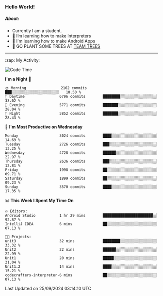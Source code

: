 ### Hello World!

##### About:
- Currently I am a student.
- 🌱 I’m learning how to make Interpreters
- 🌱 I'm learning how to make Android Apps
- 🌱 GO PLANT SOME TREES AT [TEAM TREES](https://teamtrees.org/)

---
  <summary>:zap: My Activity:</summary>
  
<!--START_SECTION:waka-->
![Code Time](http://img.shields.io/badge/Code%20Time-1%2C473%20hrs%2059%20mins-blue)

**I'm a Night 🦉** 

```text
🌞 Morning                2162 commits        ███░░░░░░░░░░░░░░░░░░░░░░   10.50 % 
🌆 Daytime                6796 commits        ████████░░░░░░░░░░░░░░░░░   33.02 % 
🌃 Evening                5771 commits        ███████░░░░░░░░░░░░░░░░░░   28.04 % 
🌙 Night                  5852 commits        ███████░░░░░░░░░░░░░░░░░░   28.43 % 
```
📅 **I'm Most Productive on Wednesday** 

```text
Monday                   3024 commits        ████░░░░░░░░░░░░░░░░░░░░░   14.69 % 
Tuesday                  2726 commits        ███░░░░░░░░░░░░░░░░░░░░░░   13.25 % 
Wednesday                4728 commits        ██████░░░░░░░░░░░░░░░░░░░   22.97 % 
Thursday                 2636 commits        ███░░░░░░░░░░░░░░░░░░░░░░   12.81 % 
Friday                   1998 commits        ██░░░░░░░░░░░░░░░░░░░░░░░   09.71 % 
Saturday                 1899 commits        ██░░░░░░░░░░░░░░░░░░░░░░░   09.23 % 
Sunday                   3570 commits        ████░░░░░░░░░░░░░░░░░░░░░   17.35 % 
```


📊 **This Week I Spent My Time On** 

```text
🔥 Editors: 
Android Studio           1 hr 29 mins        ███████████████████████░░   92.87 % 
IntelliJ IDEA            6 mins              ██░░░░░░░░░░░░░░░░░░░░░░░   07.13 % 

🐱‍💻 Projects: 
unit3                    32 mins             ████████░░░░░░░░░░░░░░░░░   33.32 % 
Unit2                    22 mins             ██████░░░░░░░░░░░░░░░░░░░   22.99 % 
Unit1                    20 mins             █████░░░░░░░░░░░░░░░░░░░░   21.04 % 
Unit1.2                  14 mins             ████░░░░░░░░░░░░░░░░░░░░░   15.21 % 
codecrafters-interpreter-6 mins              ██░░░░░░░░░░░░░░░░░░░░░░░   07.13 % 
```


 Last Updated on 25/09/2024 03:14:10 UTC
<!--END_SECTION:waka-->
